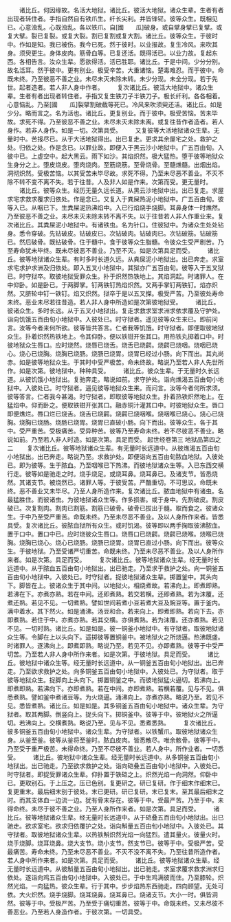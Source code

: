 <!-- { "loadSidebar": true } -->
　　诸比丘。何因缘故。名活大地狱。诸比丘。彼活大地狱。诸众生辈。生者有者出现者转住者。手指自然自有铁爪生。纤长尖利。并皆锋铓。彼等众生。既相见已。心意浊乱。心既浊乱。各以铁爪。自[國　　瓜]破身。或自擘身擘已复擘。或复大擘。裂已复裂。或复大裂。割已复割或复大割。诸比丘。彼等众生。于彼时中。作如是知。我已被伤。我今已死。然于彼时。以业报故。复生冷风。来吹其身。须臾更生。身体皮肉。筋骨血等。已复还活。既得活已。以业力故。复起东西。各相告言。汝众生辈。愿欲得活。活已胜耶。诸比丘。于是中间。少分分别。故名活耳。然于彼中。更有别业。极受辛苦。大重诸恼。楚毒难忍。而于彼中。命既未终。乃至彼恶不善之业。未尽未灭未除未转。未少分现。未全分现。若于先世。起者造者。若人非人身中作者。
　　复次诸比丘。彼活大地狱中。诸众生辈。生者有者出现者转住者。手指又复生铁刀子半铁刀子。极长纤利。各各相着。心意恼乱。乃至[國　　瓜]裂擘割破截等死已。冷风来吹须臾还活。诸比丘。如是少分。略而言之。名为活也。诸比丘。更复别业。而于彼中。极受苦恼。苦未毕故。求死不得。乃至彼恶不善之业。未尽未灭未除未离。或复往昔作者造者。若人身作。若非人身作。如是一切。次第具受。
　　又复彼等大活地狱诸众生辈。无量时中。苦报尽已。从于大活地狱得出。出已复走。更求其余屋宅之处。救护之处。归依之处。作是念已。以罪业故。即便入于黑云沙小地狱中。广五百由旬。入彼中已。上虚空中。起大黑云。雨下如沙。其焰炽然。极大猛热。堕于彼等地狱众生身分之上。堕皮烧皮。堕肉烧肉。至筋烧筋。至骨烧骨。至髓燋髓。出烟出焰。洞彻炽然。受极苦恼。以其受苦未毕尽故。求死不得。乃至未尽恶不善业。不灭不除不转不变不离不失。若于往昔。人及非人如是作来。次第而受。更无量时。
　　诸比丘。彼等众生。经历无量久远长道。从黑云沙地狱中出。出已复走。求屋求宅求救求覆求归依处。作是念已。又复入于粪屎热泥小地狱中。广五百由旬。彼等入已。从咽已下。生粪屎泥热沸焰中。入已行焰烧手烧脚。耳鼻身体一时燋然。乃至彼恶不善之业。未尽未灭未除未转不离不失。以于往昔若人非人作重业来。复次诸比丘。其粪屎泥小地狱中。有诸铁虫。名为针口。住彼狱中。为诸众生处处钻身。悉令穿破。先钻破皮。钻破皮已。次钻破肉。钻破肉已。次钻破筋。钻破筋已。然后破骨。既钻破骨。住于髓中。食于彼等众生脂髓。令彼众生受严剧苦。乃至寿命犹未毕终。既未尽彼恶不善业。乃至不灭。如是次第具足而受。
　　诸比丘。彼等地狱诸众生辈。有时多时长道久远。从粪屎泥小地狱出。出已奔走。求室求宅求护求洲及归依处。即入五叉小地狱中。其狱亦广五百由旬。彼等入于五叉狱已。时守狱卒。取彼地狱受罪众生。扑于炽然热铁地上。其焰洞起。时诸罪人。在中仰卧。如是卧已。于两脚掌。钉两铁钉热焰炽然。又两手掌钉两铁钉。焰亦炽然。又脐轮中钉一铁钉。焰又炽然。狱卒于是以五叉搩。极受严苦。乃至彼处寿命未终。恶业未尽若往昔造。若人非人身中所造如是次第彼地狱受。
　　诸比丘。彼诸众生。多时长远。从于五叉小地狱出。复走求救求室求洲求依求覆及守护处。诣向饥饿五百由旬小地狱中。入彼处已。时守狱者。遥见彼等众生来已。即前问言。汝等今者来何所欲。彼等皆共答言。仁者我等饥饿。时守狱者。即便取彼地狱众生。扑着炽然热铁地上。令其仰卧。便以铁钳开张其口。用热铁丸掷着口中。时彼地狱众生唇口。应时烧然。烧唇已烧舌。烧舌已烧齶。烧齶已烧咽。烧咽已烧心。烧心已烧胸。烧胸已烧肠。烧肠已烧胃。烧胃已经过小肠。向下而出。其丸尚赤。如是彼等地狱众生。于其时中受严极苦。命未终故。略说乃至若人非人先世所作。如是次第。彼地狱中。种种具受。
　　诸比丘。彼众生辈。于无量时久长远道。从彼饥饿小地狱出。复驰奔走。略说如前。求守护处。诣向燋渴五百由旬小地狱中。入彼处已。时守狱者。遥见彼等地狱众生来。而问言。汝等今者何所求须。彼等答言。仁者我今甚渴。时守狱者。即取彼等地狱众生。扑着热铁炽然地上。在猛焰中。仰而卧之。便取铁钳开张其口。融赤铜汁灌其口中。时彼地狱众生。唇口即便燋烂。唇口烂已烧舌。烧舌已烧齶。烧齶已烧咽喉。烧咽喉已烧心。烧心已烧胸。烧胸已烧肠。烧肠已烧胃。烧胃已直破小肠。向下而出。彼等众生。各于其中。受严重苦。受极痛苦。受异种苦。彼等乃至寿命未终。若不尽彼恶不善业。略说如前。乃至若人非人时造。如是次第。具足而受。
起世经卷第三
地狱品第四之二
　　复次诸比丘。彼等地狱诸众生辈。有无量时长远道中。从彼燋渴五百由旬小地狱出。出已奔走。略说乃至。求救护处。即便诣向五百由旬脓血地狱。入彼处已。即为彼等。生于脓血。乃至咽喉已下热沸。而彼地狱诸众生等。入已东西交横行走。彼等如是驰走之时。烧手烧足。或烧耳鼻。烧耳鼻已。及诸支节。皆悉烧然。其诸支节。被烧然已。诸罪人等。于彼受苦。严酷重切。不可思议。命既未终。恶不善业又未毕尽。乃至人身所造作来。复次诸比丘。脓血地狱中有诸虫。名最猛胜住。而彼诸虫。为彼地狱诸众生等。作多损害。或于身中。先割破皮。割皮破已。次复割肉。割肉已割筋。割筋已破骨。破骨已拔出于髓。取而食之。彼诸众生。于中乃至受严重苦。命既未终。乃至未尽恶不善业。及以人身所作来者。皆悉具受。复次诸比丘。彼脓血狱所有众生。或时饥渴。彼等即以两手掬取彼沸脓血。置于口中。置口中已。应时烧彼众生唇口。烧唇口已烧齶。烧齶已烧喉。烧喉已烧胸。烧胸已烧心。烧心已烧肠。烧肠已烧胃。烧胃已直过小肠。向下而出。彼等众生。于彼地狱。乃至受诸严切重苦。命既未终。乃至未尽恶不善业。及以人身所作来者。如是次第。具足而受。
　　复次诸比丘。彼等地狱诸众生辈。经无量时长远道中。从于脓血五百由旬小地狱出。出已驰走。乃至求于救护之处。向一铜釜五百由旬小地狱中。入彼处已。时守狱者。捉彼地狱诸众生辈。掷置釜中。其头向下。脚皆在上。彼诸众生于其中间。以地狱火。相烧煮故。若沸向上。即煮即熟。若沸在下。亦煮亦熟。若在中间。还即煮熟。若交若横。还即煮熟。若为沫覆。还煮还熟。若见不见。一切煮熟。譬如世间若煮小豆若煮大豆及豌豆等。置于釜内。满中着水。其下然火。如是涌沸。汤豆和合。若来向上。即煮即熟。若向下去。亦即煮熟。若住于中。亦煮亦熟。若其交横。亦俱煮熟。若为沫覆。还亦煮熟。若见不见。一切时熟。诸比丘。如是如是。彼一铜釜小地狱中。有守狱者。取彼地狱诸众生等。令脚在上以头向下。遥掷彼等置铜釜中。被地狱火之所烧逼。热沸既盛。时诸罪人。逐沸向上。即煮即熟。略说乃至。若见不见。亦即煮熟。彼等于中受严切苦。乃至若人非人身中所作来者。如是次第。于彼地狱。具足而受。
　　诸比丘。彼地狱中诸众生等。经无量时长远道中。从一铜釜五百由旬小地狱出。出已奔走。乃至欲求救护之处。向多铜釜五百由旬小地狱中。入彼处已。为守狱者。取于彼等地狱众生。捉脚向上头向下。掷置铜釜之中。而彼地狱猛火逼切。若沸向上。即煮即熟。若沸向下。亦即煮熟。若在中间。亦即煮熟。若横若覆。见与不见。俱悉煮熟。譬如釜中煮诸豆等。为火烧逼。涌沸向上。亦煮亦熟。略说乃至。若见不见。悉皆煮熟。诸比丘。如是如是。其多铜釜五百由旬小地狱中。诸众生辈。为守狱者。取其两脚。倒竖向上。捉头向下。掷铜釜中。彼等于中。彼地狱火之所逼切。若沸向上。交横煮熟。略说乃至。见与不见。悉煮悉熟。
　　复次诸比丘。彼多铜釜五百由旬小地狱中。诸众生辈。为守狱者。以铁蟹爪。取彼地狱诸众生身。从釜至釜。彼等从釜将至釜时。脓血皮肉。皆悉散尽。唯余骸骨。彼等于中。乃至受于重严极苦。未得命终。乃至不尽彼不善业。若人身中。所作业者。一切悉受。
　　诸比丘。彼地狱中诸众生辈。经无量时长远道中。从多铜釜五百由旬小地狱出。出已驰走。乃至欲求救护之处。诣向硙叠五百由旬小地狱中。入彼处已。时守狱者。即捉受罪诸众生辈。仰扑置于铁硙之上。炽然光焰一向洞然。仰卧中已。更取别石。于上压之。压已色别。复更研之。研已复研。作于细末作细末已。复更重末。最后细末别于彼处。末已更研。研已复研。末已复末。至其最后细末之时。而其支体血一边流一边。犹有骨末存在。彼等于中。受最严苦。乃至于中。未得命终。未尽于彼不善之业。乃至人身所作来者。如是次第。具足而受。
　　诸比丘。彼等地狱诸众生辈。经无量时长远道中。从于硙叠五百由旬小地狱出。出已驰走。欲求室宅。欲求归依覆护之处。诣向斛量五百由旬小地狱中。入彼处已。其守狱者。取彼地狱诸众生辈。以热铁斛炽然光焰一向猛烈。遣其量火。彼量火时。烧手烧脚。烧耳烧鼻。烧大支节。烧小支节。然支节已。彼等于中。受极严苦。受最痛苦。寿命未终。乃至未尽恶不善业。不灭不没不离不失。乃至往昔所造作者。若人身中所作来者。如是次第。具足而受。
　　诸比丘。彼等地狱诸众生辈。经无量时长远道中。从彼斛量五百由旬小地狱出。出已驰走。求室求覆求救求洲求归依处。遂诣向鸡五百由旬小地狱中。入彼处已。于中生鸡满彼而住。乃至膝轮。炽然光焰。一向猛热。彼众生辈。行于其中。步步焰热东西驰走。四向顾望。无处可依。大火炽然。烧手烧脚。烧耳烧鼻。烧耳鼻已。烧诸支节。大小一时。俱皆洞然。彼等于中。受极严苦。乃至受于痛切重苦。彼等于中。命既未终。又未尽彼不善恶业。乃至若人身造作者。于彼次第。一切具受。
